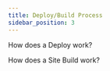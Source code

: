 ```yaml
---
title: Deploy/Build Process
sidebar_position: 3
---
```


How does a Deploy work?

How does a Site Build work?